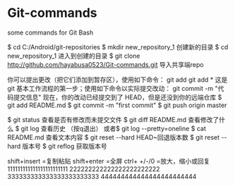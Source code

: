 ﻿# Git-commands
some commands for Git Bash

$ cd C:/Android/git-repositories
$ mkdir new_repository_1           创建新的目录
$ cd new_repository_1              进入到创建的目录
$ git clone http://github.com/hayabusa0523/Git-commands.git 导入共享端repo

你可以提出更改（把它们添加到暂存区），使用如下命令：
git add <filename>
git add *
这是 git 基本工作流程的第一步；使用如下命令以实际提交改动：
git commit -m "代码提交信息"
现在，你的改动已经提交到了 HEAD，但是还没到你的远端仓库
$ git add README.md
$ git commit -m "first commit"
$ git push origin master

$ git status 查看是否有修改而未提交文件
$ git diff README.md 查看修改了什么
$ git log 查看历史 （按q退出） 或者$ git log --pretty=oneline
$ cat README.md 查看文本内容
$ git reset --hard HEAD~回退版本数
$ git reset --hard 版本号
$ git reflog 获取版本号

shift+insert =复制粘贴
shift+enter =全屏
ctrl+ +/-/0 =放大，缩小或回复
111111111111111111111111
222222222222222222222222
333333333333333333333333
444444444444444444444444
